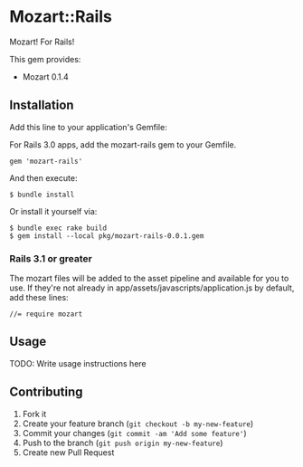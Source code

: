 # Mozart::Rails

Mozart! For Rails!

This gem provides:

* Mozart 0.1.4

## Installation

Add this line to your application's Gemfile:

For Rails 3.0 apps, add the mozart-rails gem to your Gemfile.

    gem 'mozart-rails'

And then execute:

    $ bundle install

Or install it yourself via:

    $ bundle exec rake build
    $ gem install --local pkg/mozart-rails-0.0.1.gem

### Rails 3.1 or greater

The mozart files will be added to the asset pipeline and available for you to 
use. If they're not already in app/assets/javascripts/application.js by default, 
add these lines:

    //= require mozart

## Usage

TODO: Write usage instructions here

## Contributing

1. Fork it
2. Create your feature branch (`git checkout -b my-new-feature`)
3. Commit your changes (`git commit -am 'Add some feature'`)
4. Push to the branch (`git push origin my-new-feature`)
5. Create new Pull Request
